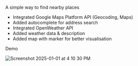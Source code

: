 A simple way to find nearby places 
- Integrated Google Maps Platform API (Geocoding, Maps)
- Added autocomplete for address search
- Integrated OpenWeather API
- Added weather data & description
- Added map with marker for better visualisation

Demo

![Screenshot 2025-01-01 at 4 10 30 PM](https://github.com/user-attachments/assets/518a70c3-4076-4e7b-890e-fb0700ed2dd1)
